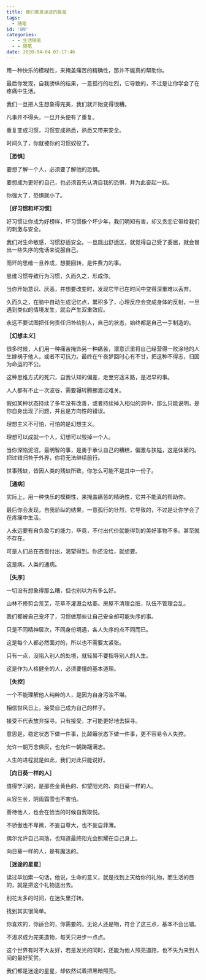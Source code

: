 ```yaml
---
title: 我们都是迷途的星星
tags:
  - 随笔
id: '89'
categories:
  - - 生活随笔
  - - 随笔
date: 2020-04-04 07:17:46
---
```


用一种快乐的模糊性，来掩盖痛苦的精确性，那并不能真的帮助你。

最后你发现，自我骄纵的结果，一意孤行的壮烈，它导致的，不过是让你学会了在疼痛中生活。

我们一旦把人生想象得完美，我们就开始变得很糟。

凡事开不得头，一旦开头便有了重复。

重复变成习惯，习惯变成熟悉，熟悉又带来安全。

时间久了，你就被你的习惯奴役了。

**［恐惧］**

要想了解一个人，必须要了解他的恐惧。

要想成为更好的自己，也必须首先认清自我的恐惧，并为此奋起一跃。

你强大了，恐惧就小了。

**［好习惯和坏习惯］**

好习惯让你成为好榜样，坏习惯像个坏少年，我们明知有害，却又贪恋它带给我们的刺激与安全。

我们对生命敏感，习惯舒适安全。一旦跳出舒适区，就觉得自己受了委屈，就会冒出一些失序的鬼话来说服自己。

而坏的思维一旦养成，想要回转，是件费力的事。

思维习惯导致行为习惯，久而久之，形成你。

当你开始意识、厌恶，并想要改变时，发现它早已在时间中变得深重难以丢弃。

久而久之，在脑中自动生成记忆点，累积多了，心理反应会变成身体的反射，一旦遇到类似的情境发生，就会产生双重效应。

永远不要试图把任何责任归咎给别人，自己的状态，始终都是自己一手制造的。

**［幻想主义］**

很多时候，人们用一种痛苦掩饰另一种痛苦，潜意识里将自己经营得一败涂地的人生嫁祸于他人，或者不可抗力。最终在午夜梦回时心有不甘，把这种不得志，归因为命运的不公。

这种思维方式的死穴，自我认知的偏差，走至穷途末路，是迟早的事。

人人都有不止一次波谷，需要辗转腾挪渡过难关。

假如某种状态持续了多年没有改善，或者持续掉入相似的洞中，那么只能说明，是你自身出现了问题，并且是方向性的错误。

理想主义不可怕，可怕的是幻想主义。

理想可以成就一个人，幻想可以毁掉一个人。

当你深陷泥沼，最明智的事，是勇于承认自己的糟糕，偏激与狭隘，这是体面的。把过错归咎于外界，你将无法继续前行。

世事残缺，皆因人类的残缺所致，你怎么可能不是其中一份子。

**［通病］**

实际上，用一种快乐的模糊性，来掩盖痛苦的精确性，它并不能真的帮助你。

最后你会发现，自我骄纵的结果，一意孤行的壮烈，它导致的，不过是让你学会了在疼痛中生活。

人永远要有自负盈亏的能力，毕竟，不付出代价就能得到的美好事物不多。甚至就不存在。

可是人们总在吝啬付出，渴望得到。你还没给，就想要。

这是病。人类的通病。

**［失序］**

一切没有想象得那么糟，但也别以为有多么好。

山林不修剪会荒芜，花草不灌溉会枯萎。房屋不清理会脏，队伍不管理会乱。

我们都被自己宠坏了，习惯做那些让自己安全却可能失序的事。

只是不同精神层次，不同身份境遇，各人失序的点不同而已。

这是每个人都必然面对的，所以也不需要太紧张。

只有一点，没陷入别人的处境，就轻易不要指导别人的人生。

这是作为人格健全的人，必须要懂的基本道理。

**［失控］**

一个不能理解他人纯粹的人，是因为自身污浊不堪。

相信世风日上，接受自己成为自己的样子。

接受不代表放弃探寻。只有接受，才可能更好地去探寻。

意思是，稳定状态下做一件事，比颠簸状态下做一件事，更不容易令人失控。

允许一朝万念俱灰，也允许一朝踌躇满志。

人生的进程就是如此，我们对此只能说好。

**［向日葵一样的人］**

值得学习的，是那些金黄色的、仰望阳光的、向日葵一样的人。

从容生长，阴雨霜雪也不害怕。

善待他人，也会在恰当的时候自我取悦。

不骄傲也不卑微，不妄自尊大，也不妄自菲薄。

偶尔允许自己凋落，也知道最终阳光会照耀在自己身上。

向日葵一样的人，是有魔法的。

**［迷途的星星］**

读过毕加索一句话，他说，生命的意义，就是找到上天给你的礼物，而生活的目的，就是把这个礼物送出去。

别花太多的时间，在迷失里打转。

找到其实很简单。

你喜欢的，你适合的，你需要的。无论人还是物，符合了这三点，基本不会出错。

不渴求成为完美造物，每天只进步一点点。

这个世界有时不大友好，若是发光的同时，还能为他人照亮道路，也不失为来到人间的最好奖赏。

我们都是迷途的星星，却依然试着把黑暗照亮。